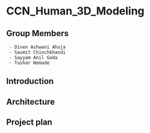 # CCN_Human_3D_Modeling

## Group Members
     - Diven Ashwani Ahuja
     - Saumit Chinchkhandi
     - Sayyam Anil Gada
     - Tushar Nemade

## Introduction

## Architecture

## Project plan